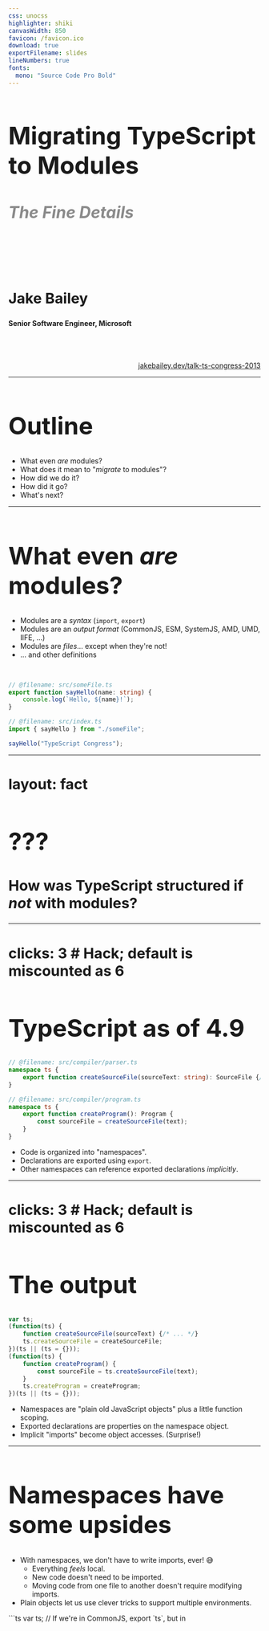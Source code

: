 ```yaml
---
css: unocss
highlighter: shiki
canvasWidth: 850
favicon: /favicon.ico
download: true
exportFilename: slides
lineNumbers: true
fonts:
  mono: "Source Code Pro Bold"
---
```


# Migrating TypeScript to Modules

<h2 id="cover-subtitle">The Fine Details</h2>

<br>
<br>
<br>
<br>

## Jake Bailey

#### Senior Software Engineer, Microsoft

<br>
<br>

[jakebailey.dev/talk-ts-congress-2013](https://jakebailey.dev/talk-ts-congress-2013)

<style>
    h1 {
        font-size: 3rem !important;
        /* margin-bottom: 0 !important; */
    }
    #cover-subtitle {
        font-size: 2rem;
        font-style: italic;
        opacity: 0.5;
    }
    p {
        text-align: right;
    }
</style>

---

# Outline

- What even _are_ modules?
- What does it mean to "_migrate_ to modules"?
- How did we do it?
- How did it go?
- What's next?

---

# What even _are_ modules?

- Modules are a _syntax_ (`import`, `export`)
- Modules are an _output format_ (CommonJS, ESM, SystemJS, AMD, UMD, IIFE, ...)
- Modules are _files_... except when they're not!
- ... and other definitions

<br>

```ts
// @filename: src/someFile.ts
export function sayHello(name: string) {
    console.log(`Hello, ${name}!`);
}

// @filename: src/index.ts
import { sayHello } from "./someFile";

sayHello("TypeScript Congress");
```

<v-click>
<Arrow x1="600" y1="111" x2="450" y2="111" color="orangered" />
</v-click>

<!-- dprint-ignore-start -->

---
layout: fact
---

<!-- dprint-ignore-end -->

# ???

## How was TypeScript structured if _not_ with modules?

<style>
    h2 {
        font-size: 1.8rem;
    }
</style>

<!-- ---

# A little history...

```mermaid
timeline
    2012 : TS 0.8 : TypeScript announced!
    2014 : TS 1.1 : Compiler rewritten!
    2015 : TS 1.5 : ES modules! <br> (import, export)
    ...  : ...
    2023 : TS 5.0 : Migrated to modules!
```

<v-click>
<Text>So, if TypeScript predates module syntax, how was the compiler structured?</Text>
</v-click> -->

<!-- dprint-ignore-start -->

---
clicks: 3 # Hack; default is miscounted as 6
---

<!-- dprint-ignore-end -->

# TypeScript as of 4.9

```ts {|2,4,7,11|3|9}
// @filename: src/compiler/parser.ts
namespace ts {
    export function createSourceFile(sourceText: string): SourceFile {/* ... */}
}

// @filename: src/compiler/program.ts
namespace ts {
    export function createProgram(): Program {
        const sourceFile = createSourceFile(text);
    }
}
```

<v-clicks at="0">

- Code is organized into "namespaces".
- Declarations are exported using `export`.
- Other namespaces can reference exported declarations _implicitly_.

</v-clicks>

<!-- dprint-ignore-start -->

---
clicks: 3 # Hack; default is miscounted as 6
---

<!-- dprint-ignore-end -->

# The output

<!-- When combined with `outFile`, this gives: -->

```ts {|1,2,5,6,11|3,4|8}
var ts;
(function(ts) {
    function createSourceFile(sourceText) {/* ... */}
    ts.createSourceFile = createSourceFile;
})(ts || (ts = {}));
(function(ts) {
    function createProgram() {
        const sourceFile = ts.createSourceFile(text);
    }
    ts.createProgram = createProgram;
})(ts || (ts = {}));
```

<v-clicks at="0">

- Namespaces are "plain old JavaScript objects" plus a little function scoping.
- Exported declarations are properties on the namespace object.
- Implicit "imports" become object accesses. (Surprise!)

</v-clicks>

---

# Namespaces have some upsides

<v-clicks depth="1">

- With namespaces, we don't have to write imports, ever! 😅
  - Everything _feels_ local.
  - New code doesn't need to be imported.
  - Moving code from one file to another doesn't require modifying imports.
- Plain objects let us use clever tricks to support multiple environments.

</v-clicks>

<v-after>
```ts
var ts;
// If we're in CommonJS, export `ts`, but in <script>, `ts` is global!
if (typeof module !== "undefined" && module.exports) {
    module.exports = ts;
}
```
</v-after>

---

# But...

- Every access to something defined in another file is an object property
  access.
  - This runtime cost adds up!
- We completely miss out "dogfooding" our own module experience.
  - Resolution modes
  - Auto-imports
  - Import sorting/organization
- We can't use any tooling that needs imports, or that skips `tsc`.

<!-- dprint-ignore-start -->

---
clicks: 3 # Hack; default is miscounted as 6
---

<!-- dprint-ignore-end -->

# What if we were modules?

```ts {|2|5|8}
// @filename: src/compiler/parser.ts
export function createSourceFile(sourceText: string): SourceFile {/* ... */}

// @filename: src/compiler/program.ts
import { createSourceFile } from "./parser";

export function createProgram(): Program {
    const sourceFile = createSourceFile(text);
}
```

<v-clicks at="0">

- Declarations are still exported with `export`.
- External declarations are _explicitly_ imported with `import`.
- Imported declarations "look" local (just like before).

</v-clicks>

---

# Great! Let's do it.

## 

The question is... how can we:

- Switch to imports/exports (duh).
- Maintain the same behavior.
- Preserve our public API.

All while the team is still committing code!

_Oh, and also..._

---

# TS is huge!

<LightOrDark>
<template #dark><TSReleaseByLines theme="dark" /></template>
<template #light><TSReleaseByLines theme="light" /></template>
</LightOrDark>

<!-- So, any solution will need to scale up. -->

---

# If TS is so huge, how can we migrate?

Certainly not by hand!

- We'll _programmatically_ transform the codebase.
- Break things into steps so we can see what's going on.
  - More importantly, so `git` can see what's going on!
- Code: https://github.com/jakebailey/typeformer
- Follow along at: https://github.com/jakebailey/TypeScript/pull/1

---

# Step 0: Get everything loadable

- We're using `ts-morph` to do the transformation.
  - Wraps TS to provide better transformation fidelity, at the cost of
    performance.
- `ts-morph` only supports a single "project" at at time.
- Loading `src/**/*.ts` gives us compiler errors, but only in one place!
- We can just remove the offending code and revert the change afterwards.

```diff
-/// <reference lib="webworker" />
-
 namespace ts.server {
+    declare const addEventListener: any;
+    declare const postMessage: any;
+    declare const close: any;
+    declare const location: any;
+    declare const XMLHttpRequest: any;
+    declare const self: any;
```

---

# Step 1: Unindent

- We're moving all of our code up one block, and so there's one fewer
  indentation!
- Do this early, so `git` can still trace the code back before the migration.

From:

```ts
namespace ts {
    export function createSourceFile(sourceText: string): SourceFile {/* ... */}
}
```

Into:

<!-- dprint-ignore-start -->

```ts
namespace ts {
export function createSourceFile(sourceText: string): SourceFile {/* ... */}
}
```

<!-- dprint-ignore-end -->

<!--
This is a silly one, but modules have their code one indent level above namespaces.
If we unindent the code now, then later steps will be easier to review and git will better
track the code through `git blame`.
-->

---

# Step 2: Make namespace accesses explicit

## 

This makes it easier to figure out imports later.

From:

```ts
export function createSourceFile(sourceText: string): SourceFile {
    const scanner = createScanner(sourceText);
}
```

Into:

```ts
export function createSourceFile(sourceText: string): ts.SourceFile {
    const scanner = ts.createScanner(sourceText);
}
```

---

# Step 3: Strip namespaces (the big one!)

## 

Given:

<!-- dprint-ignore-start -->

```ts
namespace ts {
export function createSourceFile(sourceText: string): ts.SourceFile {
    const scanner = ts.createScanner(sourceText);
}
}
```

<!-- dprint-ignore-end -->

We'll convert this into:

```ts
import * as ts from "./_namespaces/ts";

export function createSourceFile(sourceText: string): ts.SourceFile {
    const scanner = ts.createScanner(sourceText);
}
```

---

# `_namespaces`?

## 

_Ideally_, we'd actually want to write:

```ts
import { SourceFile } from "./types";
import { createScanner } from "./scanner";

export function createSourceFile(sourceText: string): SourceFile {
    const scanner = createScanner(sourceText);
}
```

But, there's a problem.

---

# TypeScript is _cyclic!_

```mermaid
graph TD
    builder.ts --> builderState.ts
    builder.ts --> debug.ts
    builder.ts --> builderPublic.ts
    builder.ts --> watchPublic.ts
    builderPublic.ts --> builder.ts
    builderState.ts --> moduleNameResolver.ts
    builderState.ts --> debug.ts
    commandLineParser.ts --> debug.ts
    commandLineParser.ts --> sys.ts
    commandLineParser.ts --> tsbuildPublic.ts
    commandLineParser.ts --> utilities.ts
    commandLineParser.ts --> tracing.ts
    core.ts --> debug.ts
    debug.ts --> core.ts
    debug.ts --> utilities.ts
    emitter.ts --> debug.ts
    emitter.ts --> performance.ts
    emitter.ts --> tracing.ts
    emitter.ts --> builder.ts
    emitter.ts --> utilities.ts
    moduleNameResolver.ts --> debug.ts
    moduleNameResolver.ts --> semver.ts
    moduleNameResolver.ts --> program.ts
    moduleSpecifiers.ts --> utilities.ts
    moduleSpecifiers.ts --> debug.ts
    moduleSpecifiers.ts --> moduleNameResolver.ts
    parser.ts --> utilities.ts
    parser.ts --> factory/nodeFactory.ts
    parser.ts --> tracing.ts
    parser.ts --> performance.ts
    parser.ts --> debug.ts
    parser.ts --> scanner.ts
    parser.ts --> core.ts
    path.ts --> debug.ts
    performance.ts --> debug.ts
    performance.ts --> sys.ts
    program.ts --> emitter.ts
    program.ts --> transformers/declarations.ts
    program.ts --> path.ts
    program.ts --> performance.ts
    program.ts --> sys.ts
    program.ts --> parser.ts
    program.ts --> builderPublic.ts
    program.ts --> debug.ts
    program.ts --> moduleNameResolver.ts
    program.ts --> tracing.ts
    program.ts --> utilities.ts
    program.ts --> core.ts
    program.ts --> semver.ts
    program.ts --> watchUtilities.ts
    resolutionCache.ts --> moduleNameResolver.ts
    resolutionCache.ts --> sys.ts
    resolutionCache.ts --> debug.ts
    resolutionCache.ts --> program.ts
    resolutionCache.ts --> core.ts
    resolutionCache.ts --> watchUtilities.ts
    scanner.ts --> debug.ts
    semver.ts --> debug.ts
    sys.ts --> debug.ts
    sys.ts --> core.ts
    sys.ts --> utilities.ts
    tracing.ts --> debug.ts
    tracing.ts --> performance.ts
    tsbuildPublic.ts --> emitter.ts
    tsbuildPublic.ts --> sys.ts
    tsbuildPublic.ts --> path.ts
    tsbuildPublic.ts --> program.ts
    tsbuildPublic.ts --> watchPublic.ts
    tsbuildPublic.ts --> moduleNameResolver.ts
    tsbuildPublic.ts --> performance.ts
    tsbuildPublic.ts --> commandLineParser.ts
    tsbuildPublic.ts --> watchUtilities.ts
    tsbuildPublic.ts --> debug.ts
    tsbuildPublic.ts --> builderPublic.ts
    tsbuildPublic.ts --> builder.ts
    tsbuildPublic.ts --> watch.ts
    utilities.ts --> moduleNameResolver.ts
    utilities.ts --> debug.ts
    utilities.ts --> program.ts
    utilities.ts --> scanner.ts
    utilities.ts --> utilitiesPublic.ts
    utilities.ts --> commandLineParser.ts
    utilities.ts --> sys.ts
    utilities.ts --> core.ts
    utilitiesPublic.ts --> debug.ts
    watch.ts --> sys.ts
    watch.ts --> program.ts
    watch.ts --> commandLineParser.ts
    watch.ts --> tsbuildPublic.ts
    watch.ts --> builderPublic.ts
    watch.ts --> moduleNameResolver.ts
    watch.ts --> debug.ts
    watch.ts --> watchUtilities.ts
    watch.ts --> watchPublic.ts
    watchPublic.ts --> path.ts
    watchPublic.ts --> sys.ts
    watchPublic.ts --> watchUtilities.ts
    watchPublic.ts --> debug.ts
    watchPublic.ts --> watch.ts
    watchPublic.ts --> resolutionCache.ts
    watchPublic.ts --> builderPublic.ts
    watchPublic.ts --> commandLineParser.ts
    watchUtilities.ts --> path.ts
    watchUtilities.ts --> debug.ts
    watchUtilities.ts --> sys.ts
    watchUtilities.ts --> builderPublic.ts
    watchUtilities.ts --> builderState.ts
    factory/baseNodeFactory.ts --> utilities.ts
    factory/nodeFactory.ts --> debug.ts
    factory/nodeFactory.ts --> factory/baseNodeFactory.ts
    factory/nodeFactory.ts --> scanner.ts
    factory/nodeFactory.ts --> utilitiesPublic.ts
    factory/nodeFactory.ts --> utilities.ts
    transformers/declarations.ts --> debug.ts
    transformers/declarations.ts --> transformers/declarations/diagnostics.ts
    transformers/declarations.ts --> utilities.ts
    transformers/declarations.ts --> moduleSpecifiers.ts
    transformers/declarations/diagnostics.ts --> utilitiesPublic.ts
    transformers/declarations/diagnostics.ts --> debug.ts
```

Everything above is a part of a cycle!

---

# TypeScript is _cyclic!_

```mermaid
graph TD
    builder.ts ~~~ builderState.ts
    builder.ts ~~~ debug.ts
    builder.ts ~~~ builderPublic.ts
    builder.ts ~~~ watchPublic.ts
    builderPublic.ts ~~~ builder.ts
    builderState.ts ~~~ moduleNameResolver.ts
    builderState.ts ~~~ debug.ts
    commandLineParser.ts ~~~ debug.ts
    commandLineParser.ts ~~~ sys.ts
    commandLineParser.ts ~~~ tsbuildPublic.ts
    commandLineParser.ts ~~~ utilities.ts
    commandLineParser.ts ~~~ tracing.ts
    core.ts ~~~ debug.ts
    debug.ts ~~~ core.ts
    debug.ts ==> utilities.ts
    emitter.ts ~~~ debug.ts
    emitter.ts ~~~ performance.ts
    emitter.ts ~~~ tracing.ts
    emitter.ts ~~~ builder.ts
    emitter.ts ~~~ utilities.ts
    moduleNameResolver.ts ~~~ debug.ts
    moduleNameResolver.ts ~~~ semver.ts
    moduleNameResolver.ts ~~~ program.ts
    moduleSpecifiers.ts ~~~ utilities.ts
    moduleSpecifiers.ts ~~~ debug.ts
    moduleSpecifiers.ts ~~~ moduleNameResolver.ts
    parser.ts ~~~ utilities.ts
    parser.ts ~~~ factory/nodeFactory.ts
    parser.ts ~~~ tracing.ts
    parser.ts ~~~ performance.ts
    parser.ts ~~~ debug.ts
    parser.ts ==> scanner.ts
    parser.ts ~~~ core.ts
    path.ts ~~~ debug.ts
    performance.ts ~~~ debug.ts
    performance.ts ~~~ sys.ts
    program.ts ~~~ emitter.ts
    program.ts ~~~ transformers/declarations.ts
    program.ts ~~~ path.ts
    program.ts ~~~ performance.ts
    program.ts ~~~ sys.ts
    program.ts ==> parser.ts
    program.ts ~~~ builderPublic.ts
    program.ts ~~~ debug.ts
    program.ts ~~~ moduleNameResolver.ts
    program.ts ~~~ tracing.ts
    program.ts ~~~ utilities.ts
    program.ts ~~~ core.ts
    program.ts ~~~ semver.ts
    program.ts ~~~ watchUtilities.ts
    resolutionCache.ts ~~~ moduleNameResolver.ts
    resolutionCache.ts ~~~ sys.ts
    resolutionCache.ts ~~~ debug.ts
    resolutionCache.ts ~~~ program.ts
    resolutionCache.ts ~~~ core.ts
    resolutionCache.ts ~~~ watchUtilities.ts
    scanner.ts ==> debug.ts
    semver.ts ~~~ debug.ts
    sys.ts ~~~ debug.ts
    sys.ts ~~~ core.ts
    sys.ts ~~~ utilities.ts
    tracing.ts ~~~ debug.ts
    tracing.ts ~~~ performance.ts
    tsbuildPublic.ts ~~~ emitter.ts
    tsbuildPublic.ts ~~~ sys.ts
    tsbuildPublic.ts ~~~ path.ts
    tsbuildPublic.ts ~~~ program.ts
    tsbuildPublic.ts ~~~ watchPublic.ts
    tsbuildPublic.ts ~~~ moduleNameResolver.ts
    tsbuildPublic.ts ~~~ performance.ts
    tsbuildPublic.ts ~~~ commandLineParser.ts
    tsbuildPublic.ts ~~~ watchUtilities.ts
    tsbuildPublic.ts ~~~ debug.ts
    tsbuildPublic.ts ~~~ builderPublic.ts
    tsbuildPublic.ts ~~~ builder.ts
    tsbuildPublic.ts ~~~ watch.ts
    utilities.ts ~~~ moduleNameResolver.ts
    utilities.ts ~~~ debug.ts
    utilities.ts ==> program.ts
    utilities.ts ~~~ scanner.ts
    utilities.ts ~~~ utilitiesPublic.ts
    utilities.ts ~~~ commandLineParser.ts
    utilities.ts ~~~ sys.ts
    utilities.ts ~~~ core.ts
    utilitiesPublic.ts ~~~ debug.ts
    watch.ts ~~~ sys.ts
    watch.ts ~~~ program.ts
    watch.ts ~~~ commandLineParser.ts
    watch.ts ~~~ tsbuildPublic.ts
    watch.ts ~~~ builderPublic.ts
    watch.ts ~~~ moduleNameResolver.ts
    watch.ts ~~~ debug.ts
    watch.ts ~~~ watchUtilities.ts
    watch.ts ~~~ watchPublic.ts
    watchPublic.ts ~~~ path.ts
    watchPublic.ts ~~~ sys.ts
    watchPublic.ts ~~~ watchUtilities.ts
    watchPublic.ts ~~~ debug.ts
    watchPublic.ts ~~~ watch.ts
    watchPublic.ts ~~~ resolutionCache.ts
    watchPublic.ts ~~~ builderPublic.ts
    watchPublic.ts ~~~ commandLineParser.ts
    watchUtilities.ts ~~~ path.ts
    watchUtilities.ts ~~~ debug.ts
    watchUtilities.ts ~~~ sys.ts
    watchUtilities.ts ~~~ builderPublic.ts
    watchUtilities.ts ~~~ builderState.ts
    factory/baseNodeFactory.ts ~~~ utilities.ts
    factory/nodeFactory.ts ~~~ debug.ts
    factory/nodeFactory.ts ~~~ factory/baseNodeFactory.ts
    factory/nodeFactory.ts ~~~ scanner.ts
    factory/nodeFactory.ts ~~~ utilitiesPublic.ts
    factory/nodeFactory.ts ~~~ utilities.ts
    transformers/declarations.ts ~~~ debug.ts
    transformers/declarations.ts ~~~ transformers/declarations/diagnostics.ts
    transformers/declarations.ts ~~~ utilities.ts
    transformers/declarations.ts ~~~ moduleSpecifiers.ts
    transformers/declarations/diagnostics.ts ~~~ utilitiesPublic.ts
    transformers/declarations/diagnostics.ts ~~~ debug.ts
```

Everything above is a part of a cycle! &nbsp; &nbsp; (Here's just one of them.)

<!-- So, to fix this, we need to get fancy. -->

---

# Introducing... "namespace barrels"

- Our old runtime order was defined by the `files` array in `tsconfig.json`.
- We either need to fix the cycles or try and emulate that behavior.
  - The latter is easier!

```ts
// @filename: src/compiler/_namespaces/ts.ts
export * from "../core"; // In the order specified in tsconfig.json
export * from "../corePublic";
export * from "../debug";
// ...

// @filename: src/compiler/checker.ts
import * as ts from "./_namespaces/ts";
```

These namespace barrels help define execution order, and provide us with a `ts`
object that looks like the old namespace object at runtime.

<!--
Technically, the execution order of ES module imports like this is undefined.
But, when using a bundler or emitting to CJS, the order will be kept, which is
good enough for us.
 -->

---

# Nested "namespace barrels"

## 

Namespaces can be nested, like:

```ts
// @filename: src/compiler/performance.ts
namespace ts.performance {
    export function mark(label: string) {/* ... */}
}
```

This too can be emulated using reexports:

```ts
// @filename: src/compiler/_namespaces/ts.ts
export * as performance from "./ts.performance";

// @filename: src/compiler/_namespaces/ts.performance.ts;
export * from "../performance";

// @filename: src/compiler/performance.ts
export function mark(label: string) {/* ... */}
```

---

# Merging "namespace barrels"

## 

To emulate project references and `prepend`, we can merge modules!

```ts
// @filename: src/server/_namespaces/ts.ts
export * from "../../compiler/_namespaces/ts";
export * from "../../services/_namespaces/ts";
export * from "../../deprecatedCompat/_namespaces/ts";

// @filename: src/server/project.ts
import * as ts from "./_namespaces/ts";
```

This namespace import provides a "view" that mimics the `ts` namespace we used
to observe before modules.

---

# Also, this gives us our public API!

## 

Say, `typescript.js`.

```ts
// @filename: src/typescript/_namespaces/ts.ts
export * from "../../compiler/_namespaces/ts";
export * from "../../services/_namespaces/ts";
export * from "../../deprecatedCompat/_namespaces/ts";

// @filename: src/typescript/typescript.ts
import * as ts from "./_namespaces/ts";

export = ts; // <-- This is what API consumers see!
```

---

# Anyway... Step 3

## 

Now that we have an idea of where we're going, the transform should:

1. Determine which namespace the file defined and which namespaces it
   referenced.
1. Create the `_namespace` files, reexporting their contents.
1. Lift all code out of `namespace` blocks.
1. Insert imports at the top.
1. Drop all of the dead `tsconfig.json` configuration (`prepend`, `outFile`).

Afterwards, we're left with a codebase which compiles without error! 🎉

(... after 700 lines of transform, anyway ...)

---

# Step 4: Convert to named imports

## 

After step 3, we're left with fully qualified imports, like:

```ts
import * as ts from "./_namespaces/ts";

export function createSourceFile(sourceText: string): ts.SourceFile {
    const scanner = ts.createScanner(sourceText);
}
```

This step transforms the above into:

```ts
import { createScanner, SourceFile } from "./_namespaces/ts";

export function createSourceFile(sourceText: string): SourceFile {
    const scanner = createScanner(sourceText);
}
```

This is _almost_ our desired code, just with through "namespace barrels".

---

# ... and then draw the rest of the owl

## 

At this point, all of the hard work is done!

As `main` updates, we can rebase and rerun each of these automated steps.

But, there are still lots of fiddly bits left.

<img src="/img/draw_owl.jpg">

<style>
img {
    height: 50%;
    margin-left: auto;
    margin-right: auto;
}
</style>

---

# Manual changes

## 

After the automation, there were _29_ manual changes (stored in patches for
`git am`).

Let's go over some highlights.

---

# Bundling with `esbuild`

- Our old outputs were a handful of large-ish bundles produced by `outFile`.
- Lots of bundlers to choose from; we went with `esbuild`.
- Obviously, it's fast.
- Supports scope hoisting, tree shaking, enum inlining, and is pretty easy to
  work with.
- Still have to mess around with the output a little... remember this?

```js
// --format=iife --global-name=ts --footer="if ..."
var ts (() => {
    // ...
    return { /* ... */ };
})();
// If we're in CommonJS, export `ts`, but in <script>, `ts` is global!
if (typeof module !== "undefined" && module.exports) {
    module.exports = ts;
}
```

---

# `d.ts` bundling

- Along with "bundled" `.js` files, `tsc`'s `outFile` also produced `.d.ts`
  files.
  - But now we're using esbuild, which doesn't produce `d.ts` files.
- We ended up rolling our own (small, very limited) `d.ts` bundler.
- Definitely not for external use; it's very specific to our API.

```ts
// Something like...
namespace ts {
    function createSourceFile(): SourceFile;

    namespace server {
        namespace protocol {
            // ...
        }
    }
}
export = ts;
```

---

# Complete build overhaul

## 

- Our old build was handled `gulp`; had gotten somewhat convoluted.
- With modules, the build steps are quite different!
- Build completely replaced, reimplemented in an entirely new task runner.
  - Plain JS functions with an explicit dependency graph, as parallel as
    possible.
- It's called `hereby`, don't use it, thanks.

```ts
export const buildSrc = task({
    name: "build-src",
    description: "Builds the src project (all code)",
    dependencies: [generateDiagnostics],
    run: () => buildProject("src"),
});
```

<!--
Old build had been gulp since 2016, `jake` before that.

Feature complete at ~500 lines of code. Maybe if I had worked on this
months later, I would have tried `wireit`.
 -->

---

# How did it go?

Great! 👍

- Core development loop performance boost.
  - New build is faster in general, `esbuild` means we can skip typechecking.
- Performance speedup from `esbuild`'s scope hoisting (10-20% or so).
- Package size reduction (63.8 MB -> 37.4 MB).
- Dogfooding!
  - Found auto-import bugs
  - Improvements to import organization and better ecosystem handling

See the blog post for more details.
[jakebailey.dev/go/modules-blog](https://jakebailey.dev/go/modules-blog)

---

# What's next?

- Removal cycles from the codebase.
  - Leads us to safe direct imports without `_namespaces`.
- Shipping our executables as split ESM bundles.
  - Reduces package size by sharing code.
  - Enables us to package an ESM API for free?
- Minification? Other optimizers?

---

# Thanks for watching!

<br>
<br>
<br>

### Find me at [jakebailey.dev](https://jakebailey.dev)
